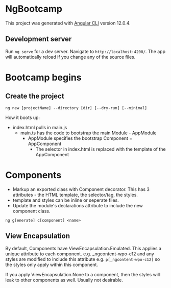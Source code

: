 # NgBootcamp

This project was generated with [Angular CLI](https://github.com/angular/angular-cli) version 12.0.4.

## Development server

Run `ng serve` for a dev server. Navigate to `http://localhost:4200/`. The app will automatically reload if you change any of the source files.

# Bootcamp begins

## Create the project
`ng new [projectName] --directory [dir] [--dry-run] [--minimal]`


How it boots up:

* index.html pulls in main.js
  * main.ts has the code to bootstrap the main Module - AppModule
    * AppModule specifies the bootstrap Component = AppComponent
      * The <app-root> selector in index.html is replaced with the template of the AppComponent

# Components
- Markup an exported class with Component decorator. This has 3 attributes - the HTML template, the selector/tag, the styles. 
- template and styles can be inline or seperate files.
- Update the module's declarations attribute to include the new component class.

`ng g[enerate] c[component] <name>`

## View Encapsulation
By default, Components have ViewEncapsulation.Emulated. This applies a unique attribute to each component. e.g. _ngcontent-wpo-c12 and any styles are modified to include this attribute e.g. `p[_ngcontent-wpo-c12]` so the styles only apply within this component.

If you apply ViewEncapsulation.None to a component, then the styles will leak to other components as well. Usually not desirable.
